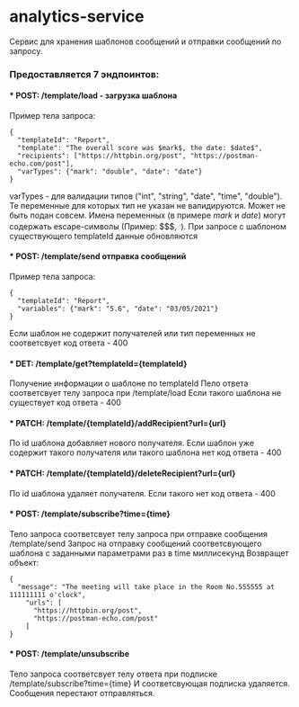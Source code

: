 # analytics-service
Cервис для хранения шаблонов сообщений и отправки сообщений по запросу. 

### Предоставляется 7 эндпоинтов:

#### * POST: /template/load - загрузка шаблона
  Пример тела запроса:
```
{
  "templateId": "Report",
  "template": "The overall score was $mark$, the date: $date$",
  "recipients": ["https://httpbin.org/post", "https://postman-echo.com/post"],
  "varTypes": {"mark": "double", "date": "date"}
}
```
  varTypes - для валидации типов ("int", "string", "date", "time", "double"). Те переменные для которых тип не указан не валидируются. Может не быть подан совсем.
  Имена переменных (в примере $mark$ и $date$) могут содержать escape-символы (Пример: $$$, $^.$).
  При запросе с шаблоном существующего templateId данные обновляются
#### * POST: /template/send отправка сообщений
  Пример тела запроса:
```
{
  "templateId": "Report",
  "variables": {"mark": "5.6", "date": "03/05/2021"}
}
```
  Если шаблон не содержит получателей или тип переменных не соответсвует код ответа - 400
#### * DET: /template/get?templateId={templateId}
  Получение информации о шаблоне по templateId
  Пело ответа соответсвует телу запроса при /template/load 
  Если такого шаблона не существует код ответа - 400
#### * PATCH: /template/{templateId}/addRecipient?url={url}
  По id шаблона добавляет нового получателя. Если шаблон уже содержит такого получателя или такого шаблона нет код ответа - 400 
#### * PATCH: /template/{templateId}/deleteRecipient?url={url}
  По id шаблона удаляет получателя. Если такого нет код ответа - 400
#### * POST: /template/subscribe?time={time}
  Тело запроса соответсвует телу запроса при отправке сообщения /template/send
  Запрос на отправку сообщений соответсвующего шаблона с заданными параметрами раз в time миллисекунд
  Возвращет объект:
```
{
  "message": "The meeting will take place in the Room No.555555 at 111111111 o'clock",
    "urls": [
      "https://httpbin.org/post",
      "https://postman-echo.com/post"
    ]
}
```
#### * POST: /template/unsubscribe
  Тело запроса соответсвует телу ответа при подписке /template/subscribe?time={time}
  И соответсвующая подписка удаляется. Сообщения перестают отправляться.
